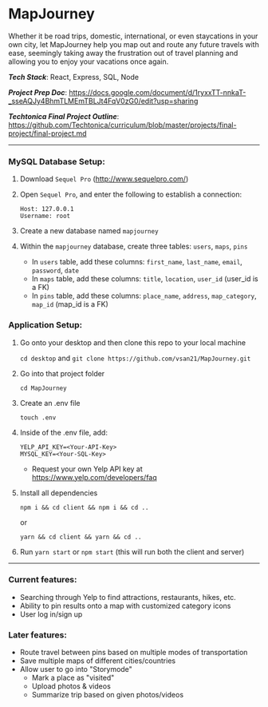 # MapJourney
Whether it be road trips, domestic, international, or even staycations in your own city, let MapJourney help you map out and route any future travels with ease, seemingly taking away the frustration out of travel planning and allowing you to enjoy your vacations once again. 

**_Tech Stack_**: React, Express, SQL, Node

**_Project Prep Doc_**: https://docs.google.com/document/d/1ryxxTT-nnkaT-_sseAQJy4BhmTLMEmTBLJt4FqV0zG0/edit?usp=sharing

**_Techtonica Final Project Outline_**: https://github.com/Techtonica/curriculum/blob/master/projects/final-project/final-project.md

---

### MySQL Database Setup: 
1. Download `Sequel Pro` (http://www.sequelpro.com/)
2. Open `Sequel Pro`, and enter the following to establish a connection: 

    ```
    Host: 127.0.0.1
    Username: root
    ```
3. Create a new database named `mapjourney`
4. Within the `mapjourney` database, create three tables: `users`, `maps`, `pins`

    - In `users` table, add these columns: `first_name`, `last_name`, `email`, `password`, `date`
    - In `maps` table, add these columns: `title`, `location`, `user_id` (user_id is a FK) 
    - In `pins` table, add these columns: `place_name`, `address`, `map_category`, `map_id` (map_id is a FK)

### Application Setup: 

1. Go onto your desktop and then clone this repo to your local machine

    `cd desktop` and `git clone https://github.com/vsan21/MapJourney.git`

2. Go into that project folder

    `cd MapJourney`
    
3. Create an .env file

    `touch .env` 

4. Inside of the .env file, add: 

    ```
    YELP_API_KEY=<Your-API-Key>
    MYSQL_KEY=<Your-SQL-Key>
    ```
    - Request your own Yelp API key at https://www.yelp.com/developers/faq

5. Install all dependencies
    
    `npm i && cd client && npm i && cd ..`
    
    or 
    
    `yarn && cd client && yarn && cd ..`

6. Run `yarn start` or `npm start` (this will run both the client and server) 

---

### Current features: 
- Searching through Yelp to find attractions, restaurants, hikes, etc. 
- Ability to pin results onto a map with customized category icons 
- User log in/sign up

### Later features: 
- Route travel between pins based on multiple modes of transportation
- Save multiple maps of different cities/countries 
- Allow user to go into "Storymode" 
    - Mark a place as "visited"
    - Upload photos & videos 
    - Summarize trip based on given photos/videos 
